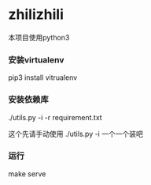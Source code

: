 # zhilizhili

本项目使用python3

### 安装virtualenv
pip3 install vitrualenv

### 安装依赖库
./utils.py -i -r requirement.txt 

这个先请手动使用
./utils.py -i 一个一个装吧

### 运行
make serve